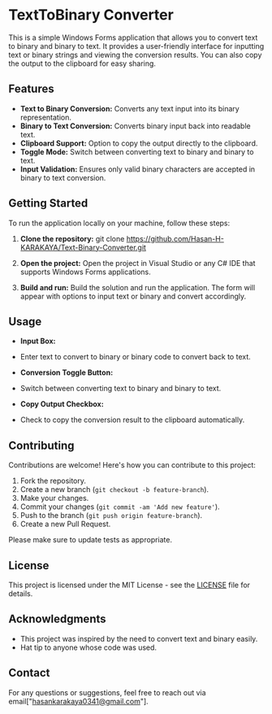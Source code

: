 # TextToBinary Converter

This is a simple Windows Forms application that allows you to convert text to binary and binary to text. It provides a user-friendly interface for inputting text or binary strings and viewing the conversion results. You can also copy the output to the clipboard for easy sharing.

## Features

- **Text to Binary Conversion:** Converts any text input into its binary representation.
- **Binary to Text Conversion:** Converts binary input back into readable text.
- **Clipboard Support:** Option to copy the output directly to the clipboard.
- **Toggle Mode:** Switch between converting text to binary and binary to text.
- **Input Validation:** Ensures only valid binary characters are accepted in binary to text conversion.

## Getting Started

To run the application locally on your machine, follow these steps:

1. **Clone the repository:**
git clone https://github.com/Hasan-H-KARAKAYA/Text-Binary-Converter.git

2. **Open the project:**
Open the project in Visual Studio or any C# IDE that supports Windows Forms applications.

3. **Build and run:**
Build the solution and run the application. The form will appear with options to input text or binary and convert accordingly.

## Usage

- **Input Box:**
- Enter text to convert to binary or binary code to convert back to text.

- **Conversion Toggle Button:**
- Switch between converting text to binary and binary to text.

- **Copy Output Checkbox:**
- Check to copy the conversion result to the clipboard automatically.

## Contributing

Contributions are welcome! Here's how you can contribute to this project:

1. Fork the repository.
2. Create a new branch (`git checkout -b feature-branch`).
3. Make your changes.
4. Commit your changes (`git commit -am 'Add new feature'`).
5. Push to the branch (`git push origin feature-branch`).
6. Create a new Pull Request.

Please make sure to update tests as appropriate.

## License

This project is licensed under the MIT License - see the [LICENSE](LICENSE) file for details.

## Acknowledgments

- This project was inspired by the need to convert text and binary easily.
- Hat tip to anyone whose code was used.

## Contact

For any questions or suggestions, feel free to reach out via email["hasankarakaya0341@gmail.com"].
